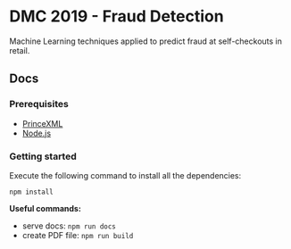 # DMC 2019 - Fraud Detection

Machine Learning techniques applied to predict fraud at self-checkouts in retail.

## Docs

### Prerequisites

* [PrinceXML](https://www.princexml.com)
* [Node.js](https://nodejs.org/en)

### Getting started

Execute the following command to install all the dependencies:

`npm install`

**Useful commands:**

* serve docs: `npm run docs`
* create PDF file: `npm run build`
